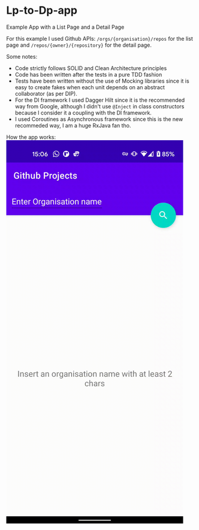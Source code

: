 # Lp-to-Dp-app
Example App with a List Page and a Detail Page

For this example I used Github APIs: `/orgs/{organisation}/repos` for the list page and `/repos/{owner}/{repository}` for the detail page.

Some notes:
* Code strictly follows SOLID and Clean Architecture principles
* Code has been written after the tests in a pure TDD fashion
* Tests have been written without the use of Mocking libraries since it is easy to create fakes when each unit depends on an abstract collaborator (as per DIP).
* For the DI framework I used Dagger Hilt since it is the recommended way from Google, although I didn't use `@Inject` in class constructors because I consider it a coupling with the DI framework.
* I used Coroutines as Asynchronous framework since this is the new recommeded way, I am a huge RxJava fan tho.

How the app works:
![](app_video.gif)
